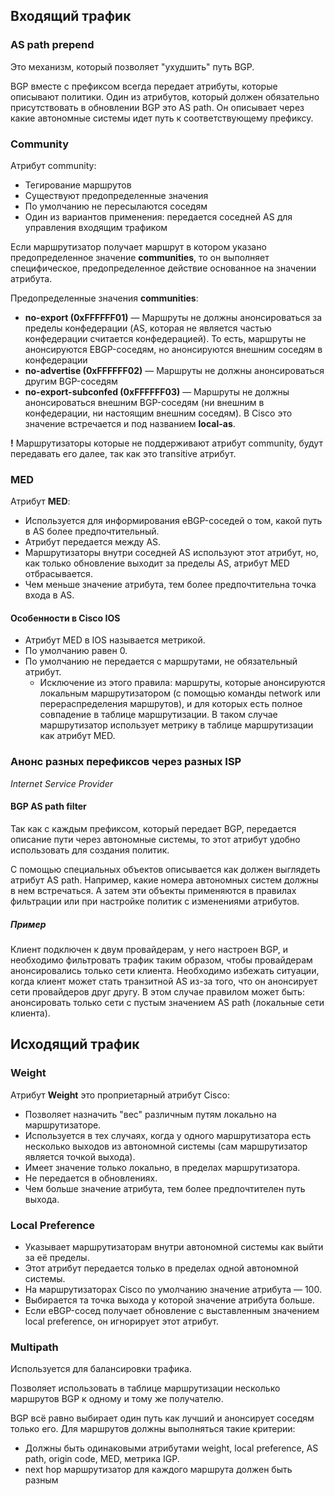 ## Входящий трафик

### AS path prepend

Это механизм, который позволяет "ухудшить" путь BGP.

BGP вместе с префиксом всегда передает атрибуты, которые описывают политики. Один из атрибутов, который должен обязательно присутствовать в обновлении BGP это AS path. Он описывает через какие автономные системы идет путь к соответствующему префиксу.

### Community

Атрибут community:

- Тегирование маршрутов
- Существуют предопределенные значения
- По умолчанию не пересылаются соседям
- Один из вариантов применения: передается соседней AS для управления входящим трафиком

Если маршрутизатор получает маршрут в котором указано предопределенное значение **communities**, то он выполняет специфическое, предопределенное действие основанное на значении атрибута.

Предопределенные значения **communities**:

- **no-export (0xFFFFFF01)** — Маршруты не должны анонсироваться за пределы конфедерации (AS, которая не является частью конфедерации считается конфедерацией). То есть, маршруты не анонсируются EBGP-соседям, но анонсируются внешним соседям в конфедерации
- **no-advertise (0xFFFFFF02)** — Маршруты не должны анонсироваться другим BGP-соседям
- **no-export-subconfed (0xFFFFFF03)** — Маршруты не должны анонсироваться внешним BGP-соседям (ни внешним в конфедерации, ни настоящим внешним соседям). В Cisco это значение встречается и под названием **local-as**.

**!** Маршрутизаторы которые не поддерживают атрибут community, будут передавать его далее, так как это transitive атрибут. 

### MED

Атрибут **MED**:

- Используется для информирования eBGP-соседей о том, какой путь в AS более предпочтительный.
- Атрибут передается между AS.
- Маршрутизаторы внутри соседней AS используют этот атрибут, но, как только обновление выходит за пределы AS, атрибут MED отбрасывается.
- Чем меньше значение атрибута, тем более предпочтительна точка входа в AS.

#### Особенности в Cisco IOS

- Атрибут MED в IOS называется метрикой.
- По умолчанию равен 0.
- По умолчанию не передается с маршрутами, не обязательный атрибут.
  - Исключение из этого правила: маршруты, которые анонсируются локальным маршрутизатором (с помощью команды network или перераспределения маршрутов), и для которых есть полное совпадение в таблице маршрутизации. В таком случае маршрутизатор использует метрику в таблице маршрутизации как атрибут MED.

### Анонс разных перефиксов через разных ISP

*Internet Service Provider*

#### BGP AS path filter

Так как с каждым префиксом, который передает BGP, передается описание пути через автономные системы, то этот атрибут удобно использовать для создания политик.

С помощью специальных объектов описывается как должен выглядеть атрибут AS path. Например, какие номера автономных систем должны в нем встречаться. А затем эти объекты применяются в правилах фильтрации или при настройке политик с изменениями атрибутов.

##### Пример
Клиент подключен к двум провайдерам, у него настроен BGP, и необходимо фильтровать трафик таким образом, чтобы провайдерам анонсировались только сети клиента. Необходимо избежать ситуации, когда клиент может стать транзитной AS из-за того, что он анонсирует сети провайдеров друг другу. В этом случае правилом может быть: анонсировать только сети с пустым значением AS path (локальные сети клиента).

## Исходящий трафик

### Weight

Атрибут **Weight** это проприетарный атрибут Cisco:

- Позволяет назначить "вес" различным путям локально на маршрутизаторе.
- Используется в тех случаях, когда у одного маршрутизатора есть несколько выходов из автономной системы (сам маршрутизатор является точкой выхода).
- Имеет значение только локально, в пределах маршрутизатора.
- Не передается в обновлениях.
- Чем больше значение атрибута, тем более предпочтителен путь выхода.

### Local Preference

- Указывает маршрутизаторам внутри автономной системы как выйти за её пределы.
- Этот атрибут передается только в пределах одной автономной системы.
- На маршрутизаторах Cisco по умолчанию значение атрибута — 100.
- Выбирается та точка выхода у которой значение атрибута больше.
- Если eBGP-сосед получает обновление с выставленным значением local preference, он игнорирует этот атрибут.

### Multipath

Используется для балансировки трафика.

Позволяет использовать в таблице маршрутизации несколько маршрутов BGP к одному и тому же получателю.

BGP всё равно выбирает один путь как лучший и анонсирует соседям только его. Для маршрутов должны выполняться такие критерии:

- Должны быть одинаковыми атрибутами weight, local preference, AS path, origin code, MED, метрика IGP.
- next hop маршрутизатор для каждого маршрута должен быть разным